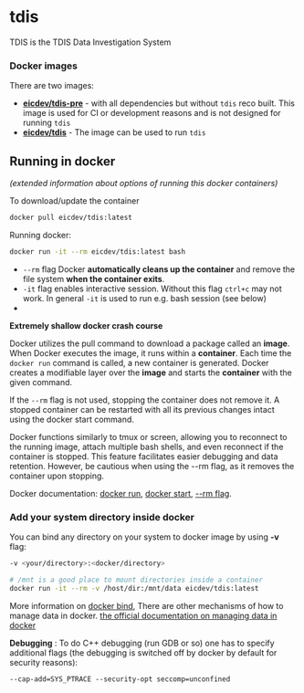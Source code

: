# tdis
TDIS is the TDIS Data Investigation System

### Docker images

There are two images:

- [**eicdev/tdis-pre**](https://hub.docker.com/r/eicdev/tdis-pre) - with all dependencies but without `tdis` reco built.
  This image is used for CI or development reasons and is not designed for running `tdis`
- [**eicdev/tdis**](https://hub.docker.com/r/eicdev/tdis) - The image can be used to run `tdis`

## Running in docker
*(extended information about options of running this docker containers)*

To download/update the container

```bash
docker pull eicdev/tdis:latest
```

Running docker:

```bash
docker run -it --rm eicdev/tdis:latest bash
```

- ```--rm``` flag Docker **automatically cleans up the container** and 
  remove the file system **when the container exits**.
- ```-it``` flag enables interactive session. Without this flag `ctrl+c` may not work. 
  In general `-it` is used to run e.g. bash session (see below)
- 

**Extremely shallow docker crash course** 

Docker utilizes the pull command to download a package called an **image**. 
When Docker executes the image, it runs within a **container**. 
Each time the `docker run` command is called, a new container is generated.
Docker creates a modifiable layer over the **image** and starts the **container** with the given command.

If the `--rm` flag is not used, stopping the container does not remove it.
A stopped container can be restarted with all its previous changes intact using the docker start command.

Docker functions similarly to tmux or screen, allowing you to reconnect to the running image, 
attach multiple bash shells, and even reconnect if the container is stopped. 
This feature facilitates easier debugging and data retention. 
However, be cautious when using the --rm flag, as it removes the container upon stopping.


Docker documentation:
[docker run](https://docs.docker.com/engine/reference/commandline/run/),
[docker start](https://docs.docker.com/engine/reference/commandline/start/),
[--rm flag](https://docs.docker.com/engine/reference/run/#clean-up---rm).


### Add your system directory inside docker

You can bind any directory on your system to docker image by using **-v** flag:

```bash 
-v <your/directory>:<docker/directory>

# /mnt is a good place to mount directories inside a container
docker run -it --rm -v /host/dir:/mnt/data eicdev/tdis:latest
```
More information on [docker bind](https://docs.docker.com/storage/bind-mounts/),
There are other mechanisms of how to manage data in docker. 
[the official documentation on managing data in docker](https://docs.docker.com/storage/)


**Debugging** : To do C++ debugging (run GDB or so) one has to specify additional flags
(the debugging is switched off by docker by default for security reasons):

```--cap-add=SYS_PTRACE --security-opt seccomp=unconfined```